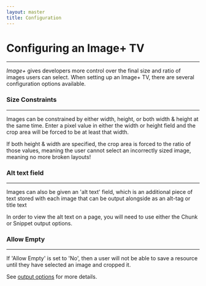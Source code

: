 ```yaml
---
layout: master
title: Configuration
---
```


# Configuring an Image+ TV
----------------------------

*Image+* gives developers more control over the final size and
ratio of images users can select. When setting up an Image+ TV,
there are several configuration options available.


### Size Constraints
-----------------------
Images can be constrained by either width, height, or both
width & height at the same time. Enter a pixel value in either
the width or height field and the crop area will be forced to be
at least that width.

If both height & width are specified, the crop area is forced to
the ratio of those values, meaning the user cannot select an
incorrectly sized image, meaning no more broken layouts!

### Alt text field
---------------------
Images can also be given an 'alt text' field, which is an additional
piece of text stored with each image that can be output alongside as
an alt-tag or title text

In order to view the alt text on a page, you will need to use either
the Chunk or Snippet output options.


### Allow Empty
-----------------
If 'Allow Empty' is set to 'No', then a user will not be able to save
a resource until they have selected an image and cropped it.


See [output options](output-options.html) for more details.
